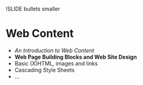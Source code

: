 !SLIDE bullets smaller 
# Web Content #

* *An Introduction to Web Content*
* **Web Page Building Blocks and Web Site Design**
* Basic (X)HTML, images and links
* Cascading Style Sheets
* ...
 
